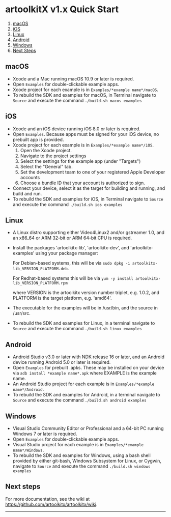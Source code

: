 # artoolkitX v1.x Quick Start
1. [macOS](#macos)
2. [iOS](#ios)
3. [Linux](#linux)
4. [Android](#android)
5. [Windows](#windows)
6. [Next Steps](#next-steps)

## macOS
* Xcode and a Mac running macOS 10.9 or later is required.
* Open `Examples` for double-clickable example apps.
* Xcode project for each example is in `Examples/*example name*/macOS`.
* To rebuild the SDK and examples for macOS, in Terminal navigate to `Source` and execute the command `./build.sh macos examples`

## iOS 
* Xcode and an iOS device running iOS 8.0 or later is required.
* Open `Examples`. Because apps must be signed for your iOS device, no prebuilt app is provided.
* Xcode project for each example is in `Examples/*example name*/iOS`.
    1. Open the Xcode project.
    2. Navigate to the project settings
    3. Select the settings for the example app (under "Targets")
    4. Select the "General" tab.
    5. Set the development team to one of your registered Apple Developer accounts
    6. Choose a bundle ID that your account is authorized to sign. 
* Connect your device, select it as the target for building and running, and build and run.
* To rebuild the SDK and examples for iOS, in Terminal navigate to `Source` and execute the command `./build.sh ios examples`

## Linux
* A Linux distro supporting either Video4Linux2 and/or gstreamer 1.0, and an x86_64 or ARM 32-bit or ARM 64-bit CPU is required.
* Install the packages 'artoolkitx-lib', 'artoolkitx-dev', and 'artoolkitx-examples' using your package manager:
    
    For Debian-based systems, this will be via `sudo dpkg -i artoolkitx-lib_VERSION_PLATFORM.deb`.
    
    For Redhat-based systems this will be via `yum -y install artoolkitx-lib_VERSION_PLATFORM.rpm`
    
    where VERSION is the artoolkitx version number triplet, e.g. 1.0.2, and PLATFORM is the target platform, e.g. 'amd64'.
* The executable for the examples will be in /usr/bin, and the source in /usr/src.
* To rebuild the SDK and examples for Linux, in a terminal navigate to `Source` and execute the command `./build.sh linux examples`

## Android
* Android Studio v3.0 or later with NDK release 16 or later, and an Android device running Android 5.0 or later is required.
* Open `Examples` for prebuilt .apks. These may be installed on your device via `adb install *example name*.apk` where EXAMPLE is the example name.
* An Android Studio project for each example is in `Examples/*example name*/Android`.
* To rebuild the SDK and examples for Android, in a terminal navigate to `Source` and execute the command `./build.sh android examples`

## Windows
* Visual Studio Community Editor or Professional and a 64-bit PC running Windows 7 or later is required.
* Open `Examples` for double-clickable example apps.
* Visual Studio project for each example is in `Examples/*example name*/Windows`. 
* To rebuild the SDK and examples for Windows, using a bash shell provided by either git-bash, Windows Subsystem for Linux, or Cygwin, navigate to `Source` and execute the command `./build.sh windows examples`

## Next steps

For more documentation, see the wiki at <https://github.com/artoolkitx/artoolkitx/wiki>.

----

